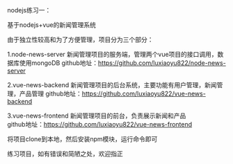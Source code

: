 nodejs练习一：

基于nodejs+vue的新闻管理系统

由于独立性较高和为了方便管理，项目分为三个部分：

1.node-news-server 新闻管理项目的服务端，管理两个vue项目的接口调用，数据库使用mongoDB
github地址：https://github.com/luxiaoyu822/node-news-server

2.vue-news-backend 新闻管理项目的后台系统，主要功能有用户管理，新闻管理，产品管理
github地址：https://github.com/luxiaoyu822/vue-news-backend

3.vue-news-frontend 新闻管理项目的前台，负责展示新闻和产品  
github地址：https://github.com/luxiaoyu822/vue-news-frontend

将项目clone到本地，然后安装npm模块，运行命令即可

练习项目，如有错误和简陋之处，欢迎指正
